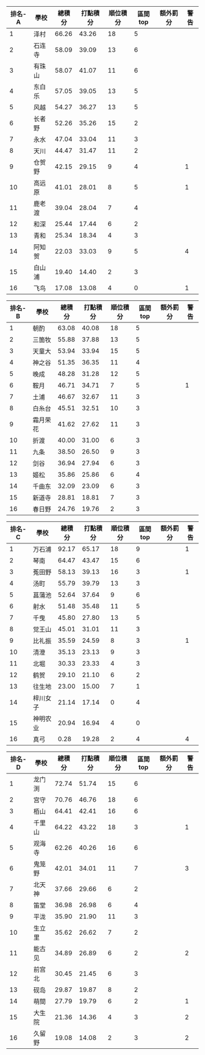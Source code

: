 排名-A|學校|總積分|打點積分|順位積分|區間top|額外罰分|警告
-|-|-|-|-|-|-|-
1|泽村|66.26 |43.26 |18|5||
2|石连寺|58.09 |39.09 |13|6||
3|有珠山|58.07 |41.07 |11|6||
4|东白乐|57.05 |39.05 |13|5||
5|风越|54.27 |36.27 |13|5||
6|长者野|52.26 |35.26 |15|2||
7|永水|47.04 |33.04 |11|3||
8|天川|44.47 |31.47 |11|2||
9|仓贺野|42.15 |29.15 |9|4||1
10|高远原|41.01 |28.01 |8|5||1
11|鹿老渡|39.04 |28.04 |7|4||
12|和深|25.44 |17.44 |6|2||
13|青和|25.34 |18.34 |4|3||
14|阿知贺|22.03 |33.03 |9|5||4
15|白山浦|19.40 |14.40 |2|3||
16|飞鸟|17.08 |13.08 |4|0||1

排名-B|學校|總積分|打點積分|順位積分|區間top|額外罰分|警告
-|-|-|-|-|-|-|-
1|朝酌|63.08 |40.08 |18|5||
2|三箇牧|55.88 |37.88 |13|5||
3|天童大|53.94 |33.94 |15|5||
4|神之谷|51.35 |36.35 |11|4||
5|晚成|48.28 |31.28 |12|5||
6|鞍月|46.71 |34.71 |7|5||1
7|土浦|46.67 |32.67 |11|3||
8|白糸台|45.51 |32.51 |10|3||
9|霜月荣花|41.62 |27.62 |11|3||
10|折渡|40.00 |31.00 |6|3||
11|九条|38.50 |26.50 |9|3||
12|剑谷|36.94 |27.94 |6|3||
13|姬松|35.86 |25.86 |6|4||
14|千曲东|32.09 |23.09 |6|3||
15|新道寺|28.81 |18.81 |7|3||
16|春日野|24.76 |19.76 |2|3||

排名-C|學校|總積分|打點積分|順位積分|區間top|額外罰分|警告
-|-|-|-|-|-|-|-
1|万石浦|92.17 |65.17 |18|9||1
2|琴南|64.47 |43.47 |15|6||
3|菟田野|58.13 |39.13 |16|3||1
4|汤町|55.79 |39.79 |13|3||
5|菖蒲池|52.64 |37.64 |9|6||
6|射水|51.48 |35.48 |11|5||
7|千曳|45.80 |27.80 |13|5||
8|觉王山|45.01 |31.01 |11|3||
9|比礼振|35.59 |24.59 |8|3||1
10|清澄|35.13 |23.13 |9|3||
11|北堀|30.33 |23.33 |4|3||
12|鹤贺|29.10 |21.10 |6|2||
13|往生地|23.00 |15.00 |7|1||
14|梓川女子|21.14 |17.14 |0|4||
15|神明农业|20.94 |16.94 |4|0||
16|真弓|0.28 |19.28 |2|4||4

排名-D|學校|總積分|打點積分|順位積分|區間top|額外罰分|警告
-|-|-|-|-|-|-|-
1|龙门渕|72.74 |51.74 |15|6||
2|宫守|70.76 |46.76 |18|6||
3|栢山|64.41 |42.41 |16|6||
4|千里山|64.22 |43.22 |18|3||1
5|观海寺|62.26 |40.26 |16|6||
6|鬼笼野|42.01 |34.01 |11|7||3
7|北天神|37.66 |29.66 |6|2||
8|笛堂|36.98 |26.98 |6|4||
9|平泷|35.90 |21.90 |11|3||
10|生立里|35.62 |26.62 |7|2||
11|能古见|34.89 |26.89 |6|2||2
12|前宫北|30.45 |21.45 |6|3||
13|砚岛|29.87 |19.87 |8|2||
14|萌間|27.79 |19.79 |6|2||1
15|大生院|21.36 |14.36 |4|3||2
16|久留野|19.08 |14.08 |2|3||2
